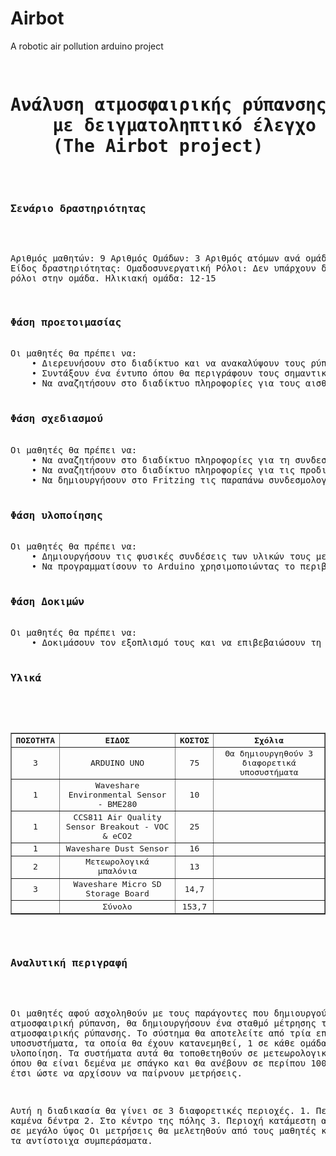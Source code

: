 # Airbot
A robotic air pollution arduino project

<!DOCTYPE html PUBLIC "-//W3C//DTD XHTML 1.0 Strict//EN"
	"http://www.w3.org/TR/xhtml1/DTD/xhtml1-strict.dtd">
<html xmlns="http://www.w3.org/1999/xhtml" xml:lang="en" lang="en">

<head>
	<meta http-equiv="content-type" content="text/html;charset=utf-8" />
	<meta name="generator" content="Geany 1.32" />
</head>

<body>
	<pre>
	<H1>Ανάλυση ατμοσφαιρικής ρύπανσης
	με δειγματοληπτικό έλεγχο
	(The Airbot project)</H1>

<H3>Σενάριο δραστηριότητας</H3>

Αριθμός μαθητών: 9
Αριθμός Ομάδων: 3
Αριθμός ατόμων ανά ομάδα: 3
Είδος  δραστηριότητας: Ομαδοσυνεργατική
Ρόλοι: Δεν υπάρχουν διακριτοί ρόλοι στην ομάδα.
Ηλικιακή ομάδα: 12-15

<H3>Φάση προετοιμασίας</H3>
Οι μαθητές θα πρέπει να: 
    • Διερευνήσουν στο διαδίκτυο και να ανακαλύψουν τους ρύπους της ατμόσφαιρας.
    • Συντάξουν ένα έντυπο όπου θα περιγράφουν τους σημαντικότερους ατμοσφαιρικούς ρύπους.
    • Να αναζητήσουν στο διαδίκτυο πληροφορίες για τους αισθητήρες που θα χρησιμοποιήσουμε.

<H3>Φάση σχεδιασμού</H3>
Οι μαθητές θα πρέπει να: 
    • Να αναζητήσουν στο διαδίκτυο πληροφορίες για τη συνδεσμολογία των αισθητήρων με το Arduino.
    • Να αναζητήσουν στο διαδίκτυο πληροφορίες για τις προδιαγραφές των αισθητήρων.
    • Να δημιουργήσουν στο Fritzing τις παραπάνω συνδεσμολογίες.


<H3>Φάση υλοποίησης</H3>
Οι μαθητές θα πρέπει να:
    • Δημιουργήσουν τις φυσικές συνδέσεις των υλικών τους με τους αισθητήρες.
    • Να προγραμματίσουν το Arduino χρησιμοποιώντας το περιβάλλον Mblock έτσι ώστε να παίρνουν τιμές από τους αισθητήρες.

<H3>Φάση Δοκιμών</H3>
Οι μαθητές θα πρέπει να:
    • Δοκιμάσουν τον εξοπλισμό τους και να επιβεβαιώσουν τη σωστή λειτουργία του.


<H3>Υλικά</H3>

 <table style="width:100%" border=1>
  <tr>
    <th>ΠΟΣΟΤΗΤΑ</th>
    <th>ΕΙΔΟΣ</th>
    <th>ΚΟΣΤΟΣ</th>
    <th>Σχόλια</th>
  </tr>
  <tr align="center">
    <td>3</td>
    <td>ARDUINO UNO</td>
    <td>75</td>
    <td>Θα δημιουργηθούν 3 διαφορετικά υποσυστήματα</td>
  </tr>
  <tr align="center">
    <td>1</td>
    <td>Waveshare Environmental Sensor - BME280</td>
    <td>10</td>
    <th></th>
  </tr>
  <tr align="center">
    <td>1</td>
    <td>CCS811 Air Quality Sensor Breakout - VOC & eCO2</td>
    <td>25</td>
    <th></th>
  </tr>
  <tr align="center">
    <td>1</td>
    <td>Waveshare Dust Sensor</td>
    <td>16</td>
    <th></th>
  </tr>
  <tr align="center">
    <td>2</td>
    <td>Μετεωρολογικά μπαλόνια</td>
    <td>13</td>
    <th></th>
  </tr>
  <tr align="center">
    <td>3</td>
    <td>Waveshare Micro SD Storage Board</td>
    <td>14,7</td>
    <th></th>
  </tr>
  <tr align="center">
    <td></td>
    <td>Σύνολο</td>
    <td>153,7</td>
    <th></th>
  </tr>
</table> 

<H3>Αναλυτική περιγραφή</H3>

Οι μαθητές αφού ασχοληθούν με τους παράγοντες που δημιουργούν την ατμοσφαιρική ρύπανση,
θα δημιουργήσουν ένα σταθμό μέτρησης της ατμοσφαιρικής ρύπανσης.
Το σύστημα θα αποτελείτε από τρία επιμέρους υποσυστήματα, τα οποία θα έχουν κατανεμηθεί, 1 σε κάθε ομάδα, για υλοποίηση. 
Τα συστήματα αυτά θα τοποθετηθούν σε μετεωρολογικά μπαλόνια, όπου θα είναι δεμένα με σπάγκο
και θα ανέβουν σε περίπου 100 – 200 μέτρα έτσι ώστε να αρχίσουν να παίρνουν μετρήσεις.

Αυτή η διαδικασία θα γίνει σε 3 διαφορετικές περιοχές. 
    1. Περιοχή με καμένα δέντρα
    2. Στο κέντρο της πόλης
    3. Περιοχή κατάμεστη από πράσινο σε μεγάλο ύψος
Οι μετρήσεις θα μελετηθούν από τους μαθητές και θα βγουν τα αντίστοιχα συμπεράσματα.
	
	
</pre>
	
	
</body>

</html>
